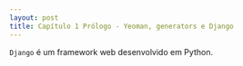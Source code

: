 ```yaml
---
layout: post
title: Capítulo 1 Prólogo - Yeoman, generators e Django
---
```



`Django` é um framework web desenvolvido em Python.